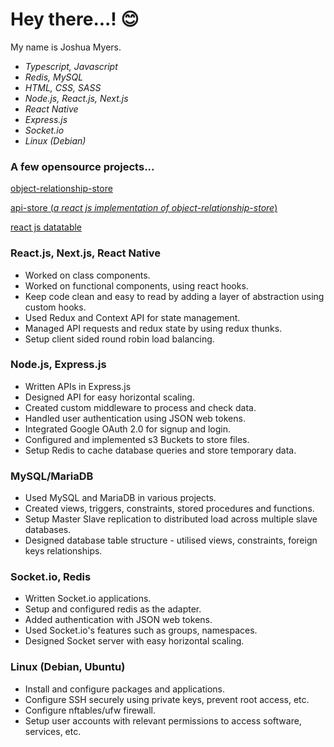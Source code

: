 # Hey there...! :blush:

My name is Joshua Myers.

- _Typescript, Javascript_
- _Redis, MySQL_
- _HTML, CSS, SASS_
- _Node.js, React.js, Next.js_
- _React Native_
- _Express.js_
- _Socket.io_
- _Linux (Debian)_

### A few opensource projects...
[object-relationship-store](https://www.npmjs.com/package/@jjmyers/object-relationship-store)

[api-store (*a react js implementation of object-relationship-store*)](https://www.npmjs.com/package/@jjmyers/api-store)

[react js datatable](https://www.npmjs.com/package/@jjmyers/datatable)


### React.js, Next.js, React Native
  
- Worked on class components.
- Worked on functional components, using react hooks.
- Keep code clean and easy to read by adding a layer of abstraction using custom hooks.
- Used Redux and Context API for state management.
- Managed API requests and redux state by using redux thunks.
- Setup client sided round robin load balancing.


### Node.js, Express.js
- Written APIs in Express.js
- Designed API for easy horizontal scaling.
- Created custom middleware to process and check data.
- Handled user authentication using JSON web tokens.
- Integrated Google OAuth 2.0 for signup and login.
- Configured and implemented s3 Buckets to store files.
- Setup Redis to cache database queries and store temporary data.

### MySQL/MariaDB
- Used MySQL and MariaDB in various projects.
- Created views, triggers, constraints, stored procedures and functions.
- Setup Master Slave replication to distributed load across multiple slave databases.
- Designed database table structure - utilised views, constraints, foreign keys relationships.

### Socket.io, Redis
- Written Socket.io applications.
- Setup and configured redis as the adapter.
- Added authentication with JSON web tokens.
- Used Socket.io's features such as groups, namespaces.
- Designed Socket server with easy horizontal scaling.


### Linux (Debian, Ubuntu)
- Install and configure packages and applications.
- Configure SSH securely using private keys, prevent root access, etc.
- Configure nftables/ufw firewall.
- Setup user accounts with relevant permissions to access software, services, etc.
